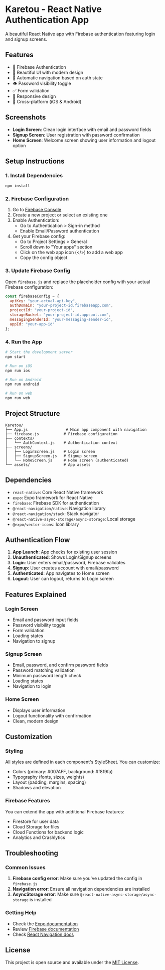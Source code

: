 # Karetou - React Native Authentication App

A beautiful React Native app with Firebase authentication featuring login and signup screens.

## Features

- 🔐 Firebase Authentication
- 📱 Beautiful UI with modern design
- 🔄 Automatic navigation based on auth state
- 👁️ Password visibility toggle
- ✅ Form validation
- 🎨 Responsive design
- 📱 Cross-platform (iOS & Android)

## Screenshots

- **Login Screen**: Clean login interface with email and password fields
- **Signup Screen**: User registration with password confirmation
- **Home Screen**: Welcome screen showing user information and logout option

## Setup Instructions

### 1. Install Dependencies

```bash
npm install
```

### 2. Firebase Configuration

1. Go to [Firebase Console](https://console.firebase.google.com/)
2. Create a new project or select an existing one
3. Enable Authentication:
   - Go to Authentication > Sign-in method
   - Enable Email/Password authentication
4. Get your Firebase config:
   - Go to Project Settings > General
   - Scroll down to "Your apps" section
   - Click on the web app icon (</>) to add a web app
   - Copy the config object

### 3. Update Firebase Config

Open `firebase.js` and replace the placeholder config with your actual Firebase configuration:

```javascript
const firebaseConfig = {
  apiKey: "your-actual-api-key",
  authDomain: "your-project-id.firebaseapp.com",
  projectId: "your-project-id",
  storageBucket: "your-project-id.appspot.com",
  messagingSenderId: "your-messaging-sender-id",
  appId: "your-app-id"
};
```

### 4. Run the App

```bash
# Start the development server
npm start

# Run on iOS
npm run ios

# Run on Android
npm run android

# Run on web
npm run web
```

## Project Structure

```
Karetou/
├── App.js                 # Main app component with navigation
├── firebase.js           # Firebase configuration
├── contexts/
│   └── AuthContext.js    # Authentication context
├── screens/
│   ├── LoginScreen.js    # Login screen
│   ├── SignupScreen.js   # Signup screen
│   └── HomeScreen.js     # Home screen (authenticated)
└── assets/               # App assets
```

## Dependencies

- `react-native`: Core React Native framework
- `expo`: Expo framework for React Native
- `firebase`: Firebase SDK for authentication
- `@react-navigation/native`: Navigation library
- `@react-navigation/stack`: Stack navigator
- `@react-native-async-storage/async-storage`: Local storage
- `@expo/vector-icons`: Icon library

## Authentication Flow

1. **App Launch**: App checks for existing user session
2. **Unauthenticated**: Shows Login/Signup screens
3. **Login**: User enters email/password, Firebase validates
4. **Signup**: User creates account with email/password
5. **Authenticated**: App navigates to Home screen
6. **Logout**: User can logout, returns to Login screen

## Features Explained

### Login Screen
- Email and password input fields
- Password visibility toggle
- Form validation
- Loading states
- Navigation to signup

### Signup Screen
- Email, password, and confirm password fields
- Password matching validation
- Minimum password length check
- Loading states
- Navigation to login

### Home Screen
- Displays user information
- Logout functionality with confirmation
- Clean, modern design

## Customization

### Styling
All styles are defined in each component's StyleSheet. You can customize:
- Colors (primary: #007AFF, background: #f8f9fa)
- Typography (fonts, sizes, weights)
- Layout (padding, margins, spacing)
- Shadows and elevation

### Firebase Features
You can extend the app with additional Firebase features:
- Firestore for user data
- Cloud Storage for files
- Cloud Functions for backend logic
- Analytics and Crashlytics

## Troubleshooting

### Common Issues

1. **Firebase config error**: Make sure you've updated the config in `firebase.js`
2. **Navigation error**: Ensure all navigation dependencies are installed
3. **AsyncStorage error**: Make sure `@react-native-async-storage/async-storage` is installed

### Getting Help

- Check the [Expo documentation](https://docs.expo.dev/)
- Review [Firebase documentation](https://firebase.google.com/docs)
- Check [React Navigation docs](https://reactnavigation.org/)

## License

This project is open source and available under the [MIT License](LICENSE). 